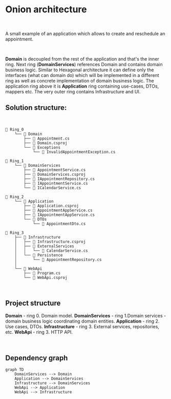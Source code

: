 ﻿# Onion architecture

<br />

A small example of an application which allows to create and reschedule an appointment.

<br />

**Domain** is decoupled from the rest of the application and that's the inner ring. Next ring (**DomainServices**) references Domain and contains domain business logic.
Similar to Hexagonal architecture it can define only the interfaces (what can domain do) which will be implemented in a different ring as well as concrete implementation of domain business logic.
The application ring above it is **Application** ring containing use-cases, DTOs, mappers etc. The very outer ring contains Infrastructure and UI.

## Solution structure:

<br />

```
📁 Ring_0
    └── 📁 Domain
        ├── 📄 Appointment.cs
        ├── 📄 Domain.csproj
        └── 📁 Exceptions
            └── 📄 InvalidAppointmentException.cs

📁 Ring_1
    └── 📁 DomainServices
        ├── 📄 AppointmentService.cs
        ├── 📄 DomainServices.csproj
        ├── 📄 IAppointmentRepository.cs
        ├── 📄 IAppointmentService.cs
        └── 📄 ICalendarService.cs

📁 Ring_2
    └── 📁 Application
        ├── 📄 Application.csproj
        ├── 📄 AppointmentAppService.cs
        ├── 📄 IAppointmentAppService.cs
        └── 📁 DTOs
            └── 📄 AppointmentDto.cs

📁 Ring_3
    ├── 📁 Infrastructure
    │   ├── 📄 Infrastructure.csproj
    │   ├── 📁 ExternalServices
    │   │   └── 📄 CalendarService.cs
    │   └── 📁 Persistence
    │       └── 📄 AppointmentRepository.cs
    │
    └── 📁 WebApi
        ├── 📄 Program.cs
        └── 📄 WebApi.csproj
```
<br />

## Project structure

**Domain**          -   ring 0. Domain model.
**DomainServices**  -   ring 1.Domain services - domain business logic coordinating domain entities.
**Application**     -   ring 2. Use cases, DTOs.
**Infrastructure**  -   ring 3. External services, repositories, etc.
**WebApi**          -   ring 3. HTTP API.

<br />

## Dependency graph

```mermaid
graph TD
    DomainServices --> Domain
    Application --> DomainServices
    Infrastructure --> DomainServices
    WebApi --> Application
    WebApi --> Infrastructure
```

<br />